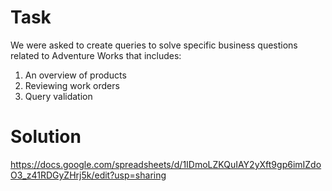 # Task 
We were asked to create queries to solve specific business questions related to Adventure Works that includes:
1. An overview of products
2. Reviewing work orders
3. Query validation

# Solution
https://docs.google.com/spreadsheets/d/1IDmoLZKQuIAY2yXft9gp6imIZdoO3_z41RDGyZHrj5k/edit?usp=sharing
